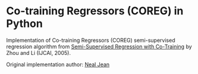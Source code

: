 # Co-training Regressors (COREG) in Python


Implementation of Co-training Regressors (COREG) semi-supervised regression algorithm from [Semi-Supervised Regression with Co-Training](http://dl.acm.org/citation.cfm?id=1642439) by Zhou and Li (IJCAI, 2005).


Original implementation author: [Neal Jean](https://github.com/nealjean) 
